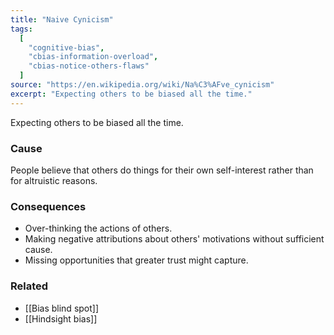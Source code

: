 ```yaml
---
title: "Naive Cynicism"
tags:
  [
    "cognitive-bias",
    "cbias-information-overload",
    "cbias-notice-others-flaws"
  ]
source: "https://en.wikipedia.org/wiki/Na%C3%AFve_cynicism"
excerpt: "Expecting others to be biased all the time."
---
```


Expecting others to be biased all the time.

### Cause

People believe that others do things for their own self-interest rather than for altruistic reasons. 

### Consequences

   - Over-thinking the actions of others.
   - Making negative attributions about others' motivations without sufficient cause.
   - Missing opportunities that greater trust might capture.

### Related

- [[Bias blind spot]]
- [[Hindsight bias]]


